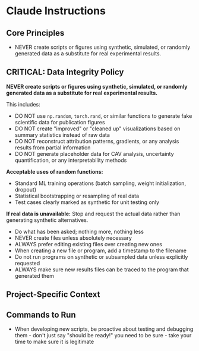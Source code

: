 # Claude Instructions

## Core Principles
- NEVER create scripts or figures using synthetic, simulated, or randomly generated data as a substitute for real experimental results.
## CRITICAL: Data Integrity Policy

**NEVER create scripts or figures using synthetic, simulated, or randomly generated data as a substitute for real experimental results.**

This includes:
- DO NOT use `np.random`, `torch.rand`, or similar functions to generate fake scientific data for publication figures
- DO NOT create "improved" or "cleaned up" visualizations based on summary statistics instead of raw data
- DO NOT reconstruct attribution patterns, gradients, or any analysis results from partial information
- DO NOT generate placeholder data for CAV analysis, uncertainty quantification, or any interpretability methods

**Acceptable uses of random functions:**
- Standard ML training operations (batch sampling, weight initialization, dropout)
- Statistical bootstrapping or resampling of real data
- Test cases clearly marked as synthetic for unit testing only

**If real data is unavailable:** Stop and request the actual data rather than generating synthetic alternatives.

- Do what has been asked; nothing more, nothing less
- NEVER create files unless absolutely necessary
- ALWAYS prefer editing existing files over creating new ones
- When creating a new file or program, add a timestamp to the filename
- Do not run programs on synthetic or subsampled data unless explicitly requested
- ALWAYS make sure new results files can be traced to the program that generated them

## Project-Specific Context
<!-- Add your project-specific instructions here -->

## Commands to Run
- When developing new scripts, be proactive about testing and debugging them - don't just say "should be ready!" you need to be sure - take your time to make sure it is legitimate



<!-- Add any lint/typecheck commands that should be run after code changes -->
<!-- Example: -->
<!-- npm run lint -->
<!-- npm run typecheck -->
